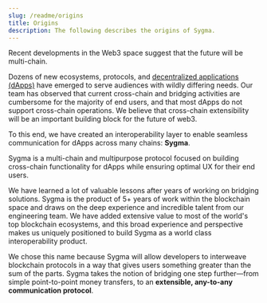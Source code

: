 ```yaml
---
slug: /readme/origins
title: Origins
description: The following describes the origins of Sygma.
---
```


Recent developments in the Web3 space suggest that the future will be multi-chain.

Dozens of new ecosystems, protocols, and [decentralized applications (dApps)](https://www.investopedia.com/terms/d/decentralized-applications-dapps.asp) have emerged to serve audiences with wildly differing needs. Our team has observed that current cross-chain and bridging activities are cumbersome for the majority of end users, and that most dApps do not support cross-chain operations. We believe that cross-chain extensibility will be an important building block for the future of web3.

To this end, we have created an interoperability layer to enable seamless communication for dApps across many chains: **Sygma**.

Sygma is a multi-chain and multipurpose protocol focused on building cross-chain functionality for dApps while ensuring optimal UX for their end users.

We have learned a lot of valuable lessons after years of working on bridging solutions. Sygma is the product of 5+ years of work within the blockchain space and draws on the deep experience and incredible talent from our engineering team. We have added extensive value to most of the world's top blockchain ecosystems, and this broad experience and perspective makes us uniquely positioned to build Sygma as a world class interoperability product.

We chose this name because Sygma will allow developers to interweave blockchain protocols in a way that gives users something greater than the sum of the parts. Sygma takes the notion of bridging one step further—from simple point-to-point money transfers, to an **extensible, any-to-any communication protocol**.
